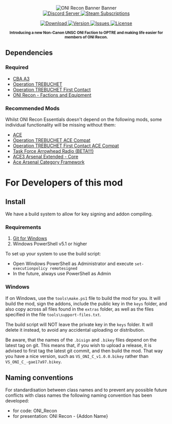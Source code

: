 <p align="center">
	<img src="https://github.com/Viking-Studios-Arma/ONI_Recon_Essentials/blob/5d17ad1523638d20144793f82f990c9eececcb5a/Falcon%20flight%20banner%20W-logo.png" alt="ONI Recon Banner Banner" />
	<br />
	<a href="https://discord.gg/9pJTHHzaFC">
		<img src="https://img.shields.io/discord/1032437213100777502.svg?label=Discord&logo=Discord&colorB=7289da&style=for-the-badge" alt="Discord Server">
	</a>
	<a href="https://steamcommunity.com/sharedfiles/filedetails/?id=3016023028">
		<img src="https://img.shields.io/steam/subscriptions/3016023028?style=for-the-badge" alt="Steam Subscriptions">
	</a>
	
</p>
</p>
<p align="center">
	<a href="https://steamcommunity.com/sharedfiles/filedetails/?id=3016023028">
		<img src="https://img.shields.io/steam/size/3016023028?label=Download&logo=steam" alt="Download" />
	</a>
	<a href="https://github.com/Viking-Studios-Arma/ONI_Recon_Factions/releases">
		<img src="https://img.shields.io/github/release/Viking-Studios-Arma/ONI_Recon_Factions.svg?label=Version" alt="Version" />
	</a>
	<a href="https://github.com/Viking-Studios-Arma/ONI_Recon_Factions/issues">
		<img src="http://img.shields.io/github/issues-raw/Viking-Studios-Arma/ONI_Recon_Factions.svg?label=Issues&style=flat" alt="Issues" />
	</a>
	<a href="Viking-Studios-Arma/ONI_Recon_Factions/blob/main/LICENSE">
		<img src="https://img.shields.io/github/license/Viking-Studios-Arma/ONI_Recon_Factions.svg?style=flat&label=Licence" alt="License">
	</a>
</p>

<p align="center"><sup><strong>Introducing a new Non-Canon UNSC ONI Faction to OPTRE and making life easier for members of ONI Recon.</strong></sup></p>

## Dependencies
### Required
- [CBA A3](https://steamcommunity.com/sharedfiles/filedetails/?id=450814997)
- [Operation TREBUCHET](https://steamcommunity.com/workshop/filedetails/?id=769440155)
- [Operation TREBUCHET First Contact](https://steamcommunity.com/workshop/filedetails/?id=1572627279)
- [ONI Recon - Factions and Equipment](https://steamcommunity.com/sharedfiles/filedetails/?id=2877010969)

### Recommended Mods
Whilst ONI Recon Essentials doesn't depend on the following mods, some individual functionality will be missing without them:
- [ACE](https://steamcommunity.com/workshop/filedetails/?id=463939057)
- [Operation TREBUCHET ACE Compat](https://steamcommunity.com/workshop/filedetails/?id=1267657613)
- [Operation TREBUCHET First Contact ACE Compat](https://steamcommunity.com/workshop/filedetails/?id=1572642262)
- [Task Force Arrowhead Radio (BETA!!!)](https://steamcommunity.com/workshop/filedetails/?id=894678801)
- [ACE3 Arsenal Extended - Core](https://steamcommunity.com/sharedfiles/filedetails/?id=2522638637)
- [Ace Arsenal Category Framework](https://steamcommunity.com/sharedfiles/filedetails/?id=2850254784)

# For Developers of this mod
## Install
We have a build system to allow for key signing and addon compiling.

### Requirements
1. [Git for Windows](https://git-scm.com/download/win)
1. Windows PowerShell v5.1 or higher

To set up your system to use the build script:
- Open Windows PowerShell as Administrator and execute `set-executionpolicy remotesigned`
- In the future, always use PowerShell as Admin

### Windows
If on Windows, use the `tools\make.ps1` file to build the mod for you. It will build the mod, sign the addons, include the public key in the `keys` folder, and also copy across all files found in the `extras` folder, as well as the files specified in the file `tools\support-files.txt`.

The build script will NOT leave the private key in the `keys` folder. It will delete it instead, to avoid any accidental uploading or distribution.

Be aware, that the names of the `.bisign` and `.bikey` files depend on the latest tag on git. This means that, if you wish to upload a release, it is advised to first tag the latest git commit, and then build the mod. That way you have a nice version, such as `VS_ONI_C_v1.0.0.bikey` rather than `VS_ONI_C_-gae17a97.bikey`.
## Naming conventions
For standardisation between class names and to prevent any possible future conflicts with class names the following naming convention has been developed:
- for code: ONI_Recon
- for presentation: ONI Recon - {Addon Name}
</p>
<br />
